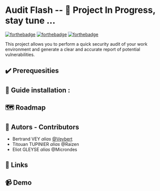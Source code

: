 # Audit Flash -- 🪫 Project In Progress, stay tune ...

[![forthebadge](https://forthebadge.com/images/badges/made-with-python.svg)](https://forthebadge.com) [![forthebadge](https://forthebadge.com/images/badges/powered-by-coffee.svg)](https://forthebadge.com) [![forthebadge](https://forthebadge.com/images/badges/works-on-my-machine.svg)](https://forthebadge.com)

This project allows you to perform a quick security audit of your work environment and generate a clear and accurate report of potential vulnerabilities.

## ✔️ Prerequesities

## 📖 Guide installation :

## 🗺️ Roadmap

## 🤝 Autors - Contributors
- Bertrand VEY _alias_ [@Veybert](https://github.com/Veybert)
- Titouan TUPINIER _alias_ @Raizen
- Eliot GLEYSE _alias_ @Microndes

## 🔗 Links

## 📹 Demo
